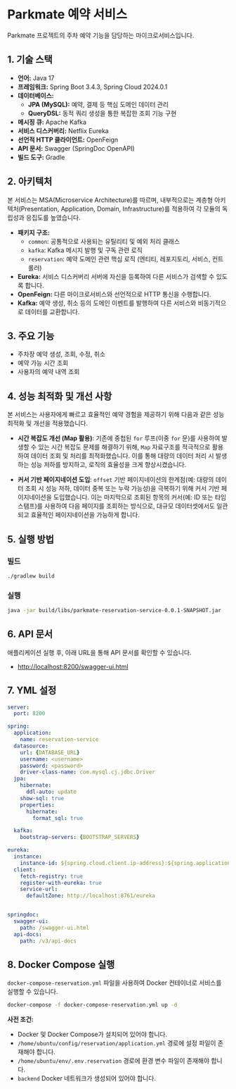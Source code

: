 # Parkmate 예약 서비스

Parkmate 프로젝트의 주차 예약 기능을 담당하는 마이크로서비스입니다.

## 1. 기술 스택

- **언어:** Java 17
- **프레임워크:** Spring Boot 3.4.3, Spring Cloud 2024.0.1
- **데이터베이스:**
  - **JPA (MySQL):** 예약, 결제 등 핵심 도메인 데이터 관리
  - **QueryDSL:** 동적 쿼리 생성을 통한 복잡한 조회 기능 구현
- **메시징 큐:** Apache Kafka
- **서비스 디스커버리:** Netflix Eureka
- **선언적 HTTP 클라이언트:** OpenFeign
- **API 문서:** Swagger (SpringDoc OpenAPI)
- **빌드 도구:** Gradle

## 2. 아키텍처

본 서비스는 MSA(Microservice Architecture)를 따르며, 내부적으로는 계층형 아키텍처(Presentation, Application, Domain, Infrastructure)를 적용하여 각 모듈의 독립성과 응집도를 높였습니다.

- **패키지 구조:**
  - `common`: 공통적으로 사용되는 유틸리티 및 예외 처리 클래스
  - `kafka`: Kafka 메시지 발행 및 구독 관련 로직
  - `reservation`: 예약 도메인 관련 핵심 로직 (엔티티, 레포지토리, 서비스, 컨트롤러)
- **Eureka:** 서비스 디스커버리 서버에 자신을 등록하여 다른 서비스가 검색할 수 있도록 합니다.
- **OpenFeign:** 다른 마이크로서비스와 선언적으로 HTTP 통신을 수행합니다.
- **Kafka:** 예약 생성, 취소 등의 도메인 이벤트를 발행하여 다른 서비스와 비동기적으로 데이터를 교환합니다.

## 3. 주요 기능

- 주차장 예약 생성, 조회, 수정, 취소
- 예약 가능 시간 조회
- 사용자의 예약 내역 조회

## 4. 성능 최적화 및 개선 사항

본 서비스는 사용자에게 빠르고 효율적인 예약 경험을 제공하기 위해 다음과 같은 성능 최적화 및 개선을 적용했습니다.

-   **시간 복잡도 개선 (Map 활용)**: 기존에 중첩된 `for` 루프(이중 `for` 문)를 사용하여 발생할 수 있는 시간 복잡도 문제를 해결하기 위해, `Map` 자료구조를 적극적으로 활용하여 데이터 조회 및 처리를 최적화했습니다. 이를 통해 대량의 데이터 처리 시 발생하는 성능 저하를 방지하고, 로직의 효율성을 크게 향상시켰습니다.

-   **커서 기반 페이지네이션 도입**: `offset` 기반 페이지네이션의 한계점(예: 대량의 데이터 조회 시 성능 저하, 데이터 중복 또는 누락 가능성)을 극복하기 위해 커서 기반 페이지네이션을 도입했습니다. 이는 마지막으로 조회된 항목의 커서(예: ID 또는 타임스탬프)를 사용하여 다음 페이지를 조회하는 방식으로, 대규모 데이터셋에서도 일관되고 효율적인 페이지네이션을 가능하게 합니다.


## 5. 실행 방법

### 빌드

```bash
./gradlew build
```

### 실행

```bash
java -jar build/libs/parkmate-reservation-service-0.0.1-SNAPSHOT.jar
```

## 6. API 문서

애플리케이션 실행 후, 아래 URL을 통해 API 문서를 확인할 수 있습니다.

- [http://localhost:8200/swagger-ui.html](http://localhost:8200/swagger-ui.html)

## 7. YML 설정

```yaml
server:
  port: 8200

spring:
  application:
    name: reservation-service
  datasource:
    url: {DATABASE_URL}
    username: <username>
    password: <password>
    driver-class-name: com.mysql.cj.jdbc.Driver
  jpa:
    hibernate:
      ddl-auto: update
    show-sql: true
    properties:
      hibernate:
        format_sql: true

  kafka:
    bootstrap-servers: {BOOTSTRAP_SERVERS}

eureka:
  instance:
    instance-id: ${spring.cloud.client.ip-address}:${spring.application.name}:${spring.application.instance_id:${random.value}}
  client:
    fetch-registry: true
    register-with-eureka: true
    service-url:
      defaultZone: http://localhost:8761/eureka


springdoc:
  swagger-ui:
    path: /swagger-ui.html
  api-docs:
    path: /v3/api-docs
```

## 8. Docker Compose 실행

`docker-compose-reservation.yml` 파일을 사용하여 Docker 컨테이너로 서비스를 실행할 수 있습니다.

```bash
docker-compose -f docker-compose-reservation.yml up -d
```

**사전 조건:**

- Docker 및 Docker Compose가 설치되어 있어야 합니다.
- `/home/ubuntu/config/reservation/application.yml` 경로에 설정 파일이 존재해야 합니다.
- `/home/ubuntu/env/.env.reservation` 경로에 환경 변수 파일이 존재해야 합니다.
- `backend` Docker 네트워크가 생성되어 있어야 합니다.
